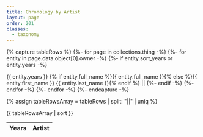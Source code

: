 ```yaml
---
title: Chronology by Artist
layout: page
order: 201
classes: 
  - taxonomy
---
```


{% capture tableRows %}
{%- for page in collections.thing -%}
{%- for entity in page.data.object[0].owner -%}
{%- if entity.sort_years or entity.years -%}
  <tr data-sort-as="{% if entity.sort_years %}{{ entity.sort_years }}{% else %}{{ entity.years }}{% endif %}">
    <td>{{ entity.years }}</td>
    <td>{% if entity.full_name %}{{ entity.full_name }}{% else %}{{ entity.first_name }} {{ entity.last_name }}{% endif %}</td>
  </tr>||
{%- endif -%}
{%- endfor -%}
{%- endfor -%}
{%- endcapture -%}

{% assign tableRowsArray = tableRows | split: "||" | uniq %}

<div class="has-rule-lines">
<table class="taxonomy-table" id="artists-chronology">
  <thead class="visually-hidden">
    <tr><th>Years</th><th>Artist</th>
  </thead>
  <tbody>
    {{ tableRowsArray | sort }}
  </tbody>
</table>
</div>
